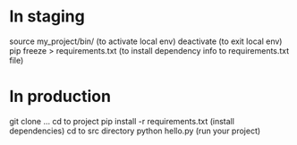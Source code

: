 # In staging
source my_project/bin/ (to activate local env)
deactivate (to exit local env)
pip freeze > requirements.txt (to install dependency info to requirements.txt file)

# In production
git clone ...
cd to project
pip install -r requirements.txt (install dependencies)
cd to src directory
python hello.py (run your project)
